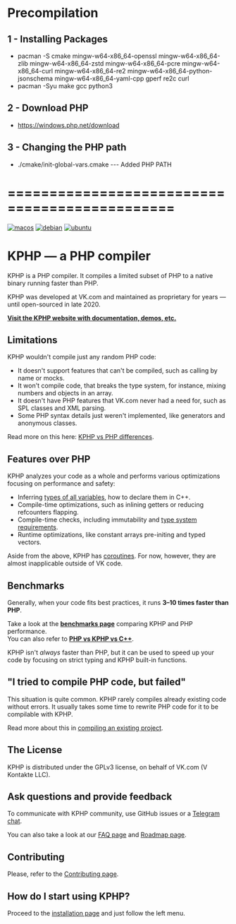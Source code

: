 # Precompilation

## 1 - Installing Packages

* pacman -S cmake mingw-w64-x86_64-openssl mingw-w64-x86_64-zlib mingw-w64-x86_64-zstd mingw-w64-x86_64-pcre mingw-w64-x86_64-curl mingw-w64-x86_64-re2 mingw-w64-x86_64-python-jsonschema mingw-w64-x86_64-yaml-cpp gperf re2c curl
* pacman -Syu make gcc python3

## 2 - Download PHP
* https://windows.php.net/download

## 3 - Changing the PHP path
* ./cmake/init-global-vars.cmake  --- Added PHP PATH

# ==============================================

[![macos](https://github.com/VKCOM/kphp/actions/workflows/macos.yml/badge.svg)](https://github.com/VKCOM/kphp/actions/workflows/macos.yml)
[![debian](https://github.com/VKCOM/kphp/actions/workflows/debian.yml/badge.svg)](https://github.com/VKCOM/kphp/actions/workflows/debian.yml)
[![ubuntu](https://github.com/VKCOM/kphp/actions/workflows/ubuntu.yml/badge.svg)](https://github.com/VKCOM/kphp/actions/workflows/ubuntu.yml)

# KPHP — a PHP compiler

KPHP is a PHP compiler. It compiles a limited subset of PHP to a native binary running faster than PHP.

KPHP was developed at VK.com and maintained as proprietary for years — until open-sourced in late 2020.

[**Visit the KPHP website with documentation, demos, etc.**](https://vkcom.github.io/kphp/)


## Limitations

KPHP wouldn't compile just any random PHP code:

* It doesn't support features that can't be compiled, such as calling by name or mocks.
* It won't compile code, that breaks the type system, for instance, mixing numbers and objects in an array.
* It doesn't have PHP features that VK.com never had a need for, such as SPL classes and XML parsing.
* Some PHP syntax details just weren't implemented, like generators and anonymous classes.

Read more on this here: [KPHP vs PHP differences](https://vkcom.github.io/kphp/kphp-language/kphp-vs-php/kphp-vs-php-differences.html).


## Features over PHP

KPHP analyzes your code as a whole and performs various optimizations focusing on performance and safety:

* Inferring [types of all variables](https://vkcom.github.io/kphp/kphp-language/static-type-system/type-inferring.html), how to declare them in C++.
* Compile-time optimizations, such as inlining getters or reducing refcounters flapping.
* Compile-time checks, including immutability and [type system requirements](https://vkcom.github.io/kphp/kphp-language/static-type-system/kphp-type-system.html).
* Runtime optimizations, like constant arrays pre-initing and typed vectors.

Aside from the above, KPHP has [coroutines](https://vkcom.github.io/kphp/kphp-language/best-practices/async-programming-forks.html). For now, however, they are almost inapplicable outside of VK code.


## Benchmarks 

Generally, when your code fits best practices, it runs **3–10 times faster than PHP**.

Take a look at the [**benchmarks page**](https://vkcom.github.io/kphp/kphp-language/kphp-vs-php/benchmarks.html) comparing KPHP and PHP performance.  
You can also refer to [**PHP vs KPHP vs C++**](https://vkcom.github.io/kphp/various-topics/walk-through-php-kphp-cpp.html).

KPHP isn't *always* faster than PHP, but it can be used to speed up your code by focusing on strict typing and KPHP built-in functions.   


## "I tried to compile PHP code, but failed"

This situation is quite common. KPHP rarely compiles already existing code without errors. It usually takes some time to rewrite PHP code for it to be compilable with KPHP.

Read more about this in [compiling an existing project](https://vkcom.github.io/kphp/kphp-basics/compile-existing-project.html).


## The License

KPHP is distributed under the GPLv3 license, on behalf of VK.com (V Kontakte LLC).


## Ask questions and provide feedback

To communicate with KPHP community, use GitHub issues or a [Telegram chat](https://t.me/kphp_chat).

You can also take a look at our [FAQ page](https://vkcom.github.io/kphp/kphp-basics/faq.html) and [Roadmap page](https://vkcom.github.io/kphp/kphp-basics/roadmap.html).


## Contributing

Please, refer to the [Contributing page](https://vkcom.github.io/kphp/kphp-internals/developing-and-extending-kphp/contributing-to-kphp.html).


## How do I start using KPHP?

Proceed to the [installation page](https://vkcom.github.io/kphp/kphp-basics/installation.html) and just follow the left menu.
